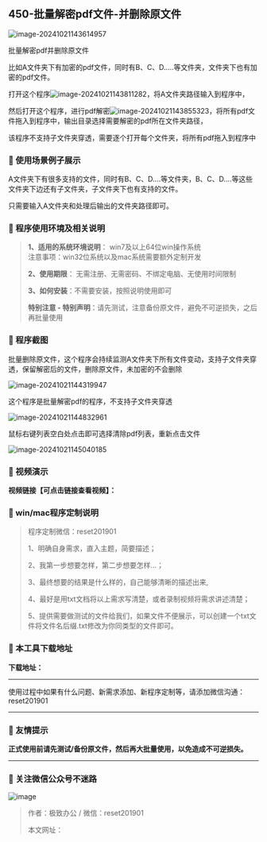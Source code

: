 ## 450-批量解密pdf文件-并删除原文件

![image-20241021143614957](../../imags/image-20241021143614957.png)

批量解密pdf并删除原文件

比如A文件夹下有加密的pdf文件，同时有B、C、D…..等文件夹，文件夹下也有加密的pdf文件。

打开这个程序![image-20241021143811282](../../imags/image-20241021143811282.png)，将A文件夹路径输入到程序中，

然后打开这个程序，进行pdf解密![image-20241021143855323](../../imags/image-20241021143855323.png)，将所有pdf文件拖入到程序中，输出目录选择需要解密的pdf所在文件夹路径，

该程序不支持子文件夹穿透，需要逐个打开每个文件夹，将所有pdf拖入到程序中

### 📑 使用场景例子展示

A文件夹下有很多支持的文件，同时有B、C、D....等文件夹，B、C、D....等这些文件夹下边还有子文件夹，子文件夹下也有支持的文件。

只需要输入A文件夹和处理后输出的文件夹路径即可。

### 📑 程序使用环境及相关说明

> **1、适用的系统环境说明**： win7及以上64位win操作系统  
> 注意事项：win32位系统以及mac系统需要额外定制开发  
>
> **2、使用期限**： 无需注册、无需密码、不绑定电脑、无使用时间限制  
>
> **3、如何安装**：不需要安装，按照说明使用即可  
>
> **特别注意 - 特别声明**：请先测试，注意备份原文件，避免不可逆损失，之后再批量使用

### 📑 程序截图

批量删除原文件，这个程序会持续监测A文件夹下所有文件变动，支持子文件夹穿透，保留解密后的文件，删除原文件，未加密的不会删除

![image-20241021144319947](../../imags/image-20241021144319947.png) 



这个程序是批量解密pdf的程序，不支持子文件夹穿透

![image-20241021144832961](../../imags/image-20241021144832961.png)



鼠标右键列表空白处点击即可选择清除pdf列表，重新点击文件

![image-20241021145040185](../../imags/image-20241021145040185.png)

### 📑 视频演示

**视频链接【可点击链接查看视频】：**



### 📑 win/mac程序定制说明

> 程序定制微信：reset201901  
>
> 1、明确自身需求，直入主题，简要描述；
>
> 2、我第一步想要怎样，第二步想要怎样...； 
>
> 3、最终想要的结果是什么样的，自己能够清晰的描述出来,  
>
> 4、最好是用txt文档将以上需求写清楚，或者录制视频将需求讲述清楚；  
>
> 5、提供需要做测试的文件给我们，如果文件不便展示，可以创建一个txt文件将文件名后缀.txt修改为你同类型的文件即可。  

### 📑 本工具下载地址

**下载地址：**

------

使用过程中如果有什么问题、新需求添加、新程序定制等，请添加微信沟通：reset201901

------

### 📑 友情提示

**正式使用前请先测试/备份原文件，然后再大批量使用，以免造成不可逆损失。**

------

### 📑 关注微信公众号不迷路

![image](https://s2.loli.net/2024/11/02/tK9T7jxLcuv5rUk.png)

> 作者：极致办公  /  微信：reset201901
>
> 本文网址：